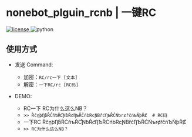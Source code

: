# nonebot_plguin_rcnb | 一键RC

<a href="https://raw.githubusercontent.com/Kyomotoi/nonebot_plugin_rcnb/main/LICENSE">
  <img src="https://img.shields.io/github/license/Kyomotoi/nonebot_plugin_rcnb" alt="license">
</a>
<img src="https://img.shields.io/badge/python-3.8+-blue.svg" alt="python">

## 使用方式

- 发送 Command:
    * 加密：`RC/rc一下 [文本]`
    * 解密：`一下RC/rc [RC码]`

- DEMO:
    * RC一下 RC为什么这么NB？
    * `>> ȐĉņþȠƃȒĊňƅŘƇƝƀŘƈȠƄȒĊńbRcƝBřćȠƄȒĊŃƅrȼřčńƄŇþŘȻ  # RC码`
    * 一下RC ȐĉņþȠƃȒĊňƅŘƇƝƀŘƈȠƄȒĊńbRcƝBřćȠƄȒĊŃƅrȼřčńƄŇþŘȻ
    * `>> RC为什么这么NB？`
